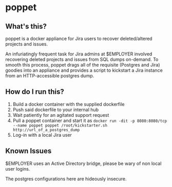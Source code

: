 # poppet

## What's this?

poppet is a docker appliance for Jira users to recover deleted/altered projects and issues.

An infuriatingly frequent task for Jira admins at $EMPLOYER involved recovering deleted projects and issues from SQL dumps on-demand. To smooth this process, poppet drags all of the requisite (Postgres and Jira) goodies into an appliance and provides a script to kickstart a Jira instance from an HTTP-accessible postgres dump.

## How do I run this?

1. Build a docker container with the supplied dockerfile
2. Push said dockerfile to your internal hub
3. Wait patiently for an agitated support request
4. Pull a poppet container and start it as ```docker run -dit -p 8080:8080/tcp --name poppet poppet /root/kickstarter.sh http://url_of_a_postgres_dump```
5. Log-in with a local Jira user


## Known Issues

$EMPLOYER uses an Active Directory bridge, please be wary of non local user logins.

The postgres configurations here are hideously insecure.
